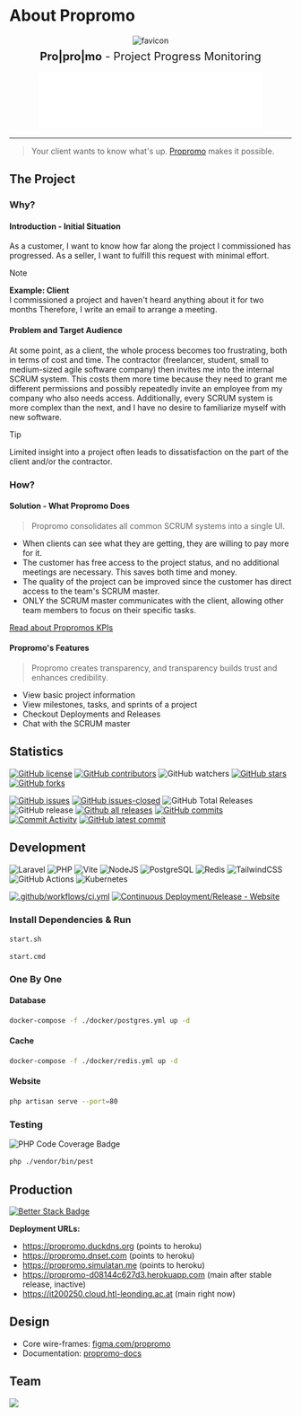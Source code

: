 # About Propromo

<div align="center">
    <img style="margin-bottom: 0.5rem;" src="https://raw.githubusercontent.com/propromo-software/propromo/f97d458f31e2d54c47c01fa6a325930f41762bd2/public/favicon.png" alt="favicon" width="175" />
</div>

<div align="center" style="margin-bottom: 1rem;">
    <span style="font-size: 1.25rem;">
      <b><strong>Pro|pro|mo</strong></b> - Project Progress Monitoring
    </span>
</div>

<div align="center" >
  <a href="https://propromo-docs.vercel.app/guides/join-monitor" target="_blank">
    <img src="./docs/README.hero.svg" alt="Project Progress Monitoring Hero Section" />
  </a>
</div>

---

> Your client wants to know what's up. [Propromo](https://it200250.cloud.htl-leonding.ac.at) makes it possible.

## The Project

### Why?

#### Introduction - Initial Situation

As a customer, I want to know how far along the project I commissioned has progressed. As a seller, I want to fulfill this request with minimal effort.

> [!NOTE]  
> **Example: Client**  
> I commissioned a project and haven't heard anything about it for two months
> Therefore, I write an email to arrange a meeting.

#### Problem and Target Audience

At some point, as a client, the whole process becomes too frustrating, both in terms of cost and time. The contractor (freelancer, student, small to medium-sized agile software company) then invites me into the internal SCRUM system. This costs them more time because they need to grant me different permissions and possibly repeatedly invite an employee from my company who also needs access. Additionally, every SCRUM system is more complex than the next, and I have no desire to familiarize myself with new software.

> [!TIP]
> Limited insight into a project often leads to dissatisfaction on the part of the
> client and/or the contractor.

### How?

#### Solution - What Propromo Does

> Propromo consolidates all common SCRUM systems into a single UI.

-   When clients can see what they are getting, they are willing to pay more for it.
-   The customer has free access to the project status, and no additional meetings are necessary. This saves both time and money.
-   The quality of the project can be improved since the customer has direct access to the team's SCRUM master.
-   ONLY the SCRUM master communicates with the client, allowing other team members to focus on their specific tasks.

[Read about Propromos KPIs](https://propromo-docs.vercel.app/reference/kpis)

#### Propromo's Features

> Propromo creates transparency, and transparency builds trust and enhances credibility.

-   View basic project information
-   View milestones, tasks, and sprints of a project
-   Checkout Deployments and Releases
-   Chat with the SCRUM master

## Statistics

[![GitHub license](https://img.shields.io/github/license/propromo-software/propromo.svg)](https://github.com/propromo-software/propromo/blob/main/LICENSE)
[![GitHub contributors](https://img.shields.io/github/contributors/propromo-software/propromo.svg)](https://github.com/propromo-software/propromo/graphs/contributors)
![GitHub watchers](https://img.shields.io/github/watchers/propromo-software/propromo?style=flat)
[![GitHub stars](https://badgen.net/github/stars/propromo-software/propromo)](https://GitHub.com/propromo-software/propromo/stargazers/)
[![GitHub forks](https://badgen.net/github/forks/propromo-software/propromo/)](https://GitHub.com/propromo-software/propromo/network/)

[![GitHub issues](https://img.shields.io/github/issues/propromo-software/propromo.svg)](https://github.com/propromo-software/propromo/issues/)
[![GitHub issues-closed](https://img.shields.io/github/issues-closed/propromo-software/propromo.svg?color=success)](https://GitHub.com/propromo-software/propromo/issues?q=is%3Aissue+is%3Aclosed)
![GitHub Total Releases](https://badgen.net/github/releases/propromo-software/propromo)
![GitHub release](https://img.shields.io/github/release/propromo-software/propromo?include_prereleases)
[![Github all releases](https://img.shields.io/github/downloads/propromo-software/propromo/total.svg?include_prereleases)](https://GitHub.com/propromo-software/propromo/releases/)
[![GitHub commits](https://badgen.net/github/commits/propromo-software/propromo)](https://GitHub.com/propromo-software/propromo/commit/)
[![Commit Activity](https://img.shields.io/github/commit-activity/m/propromo-software/propromo)](https://github.com/propromo-software/propromo/commits/)
[![GitHub latest commit](https://badgen.net/github/last-commit/propromo-software/propromo)](https://GitHub.com/propromo-software/propromo/commit/)

## Development

![Laravel](https://img.shields.io/badge/laravel-%23FF2D20.svg?style=for-the-badge&logo=laravel&logoColor=white)
![PHP](https://img.shields.io/badge/PHP-777BB4?style=for-the-badge&logo=php&logoColor=white)
![Vite](https://img.shields.io/badge/vite-%23646CFF.svg?style=for-the-badge&logo=vite&logoColor=white)
![NodeJS](https://img.shields.io/badge/Node%20js-339933?style=for-the-badge&logo=nodedotjs&logoColor=white)
![PostgreSQL](https://img.shields.io/badge/postgres-%23316192.svg?style=for-the-badge&logo=postgresql&logoColor=white)
![Redis](https://img.shields.io/badge/redis-%23DD0031.svg?style=for-the-badge&logo=redis&logoColor=white)
![TailwindCSS](https://img.shields.io/badge/tailwindcss-%2338B2AC.svg?style=for-the-badge&logo=tailwind-css&logoColor=white)
![GitHub Actions](https://img.shields.io/badge/github%20actions-%232671E5.svg?style=for-the-badge&logo=githubactions&logoColor=white)
![Kubernetes](https://img.shields.io/badge/Kubernetes-3069DE?style=for-the-badge&logo=kubernetes&logoColor=white)

[![.github/workflows/ci.yml](https://github.com/propromo-software/propromo/actions/workflows/ci.yml/badge.svg)](https://github.com/propromo-software/propromo/actions/workflows/ci.yml)
[![Continuous Deployment/Release - Website](https://github.com/propromo-software/propromo/actions/workflows/release.yml/badge.svg)](https://github.com/propromo-software/propromo/actions/workflows/release.yml)

### Install Dependencies & Run

```bash
start.sh
```

```batch
start.cmd
```

### One By One

#### Database

```bash
docker-compose -f ./docker/postgres.yml up -d
```

#### Cache

```bash
docker-compose -f ./docker/redis.yml up -d
```

#### Website

```bash
php artisan serve --port=80
```

### Testing

![PHP Code Coverage Badge](https://propromo-software.github.io/propromo/coverage.svg)

```bash
php ./vendor/bin/pest
```

## Production

[![Better Stack Badge](https://uptime.betterstack.com/status-badges/v1/monitor/zuzz.svg)](https://dub.sh/propromo-status)

**Deployment URLs:**

-   https://propromo.duckdns.org (points to heroku)
-   https://propromo.dnset.com (points to heroku)
-   https://propromo.simulatan.me (points to heroku)
-   https://propromo-d08144c627d3.herokuapp.com (main after stable release, inactive)
-   https://it200250.cloud.htl-leonding.ac.at (main right now)

## Design

-   Core wire-frames: [figma.com/propromo](https://dub.sh/propromo-wireframes)
-   Documentation: [propromo-docs](https://propromo-docs.vercel.app/reference/design)

## Team

<a href="https://github.com/propromo-software/propromo/graphs/contributors">
  <img src="https://contrib.rocks/image?repo=propromo-software/propromo" />
</a>
